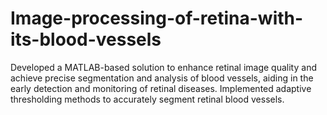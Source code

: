 # Image-processing-of-retina-with-its-blood-vessels
Developed a MATLAB-based solution to enhance retinal image quality and achieve precise  segmentation and analysis of blood vessels, aiding in the early detection and monitoring of  retinal diseases. Implemented adaptive thresholding methods to accurately segment retinal blood vessels.
